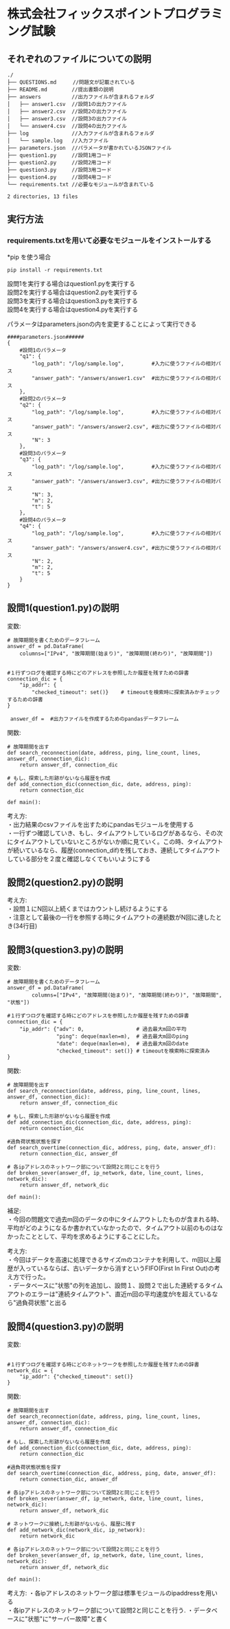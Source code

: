 # 株式会社フィックスポイントプログラミング試験
## それぞれのファイルについての説明
```
./  
├── QUESTIONS.md　　  //問題文が記載されている  
├── README.md        //提出書類の説明  
├── answers          //出力ファイルが含まれるフォルダ  
│   ├── answer1.csv  //設問1の出力ファイル  
│   ├── answer2.csv  //設問2の出力ファイル
│   ├── answer3.csv  //設問3の出力ファイル  
│   └── answer4.csv  //設問4の出力ファイル
├── log              //入力ファイルが含まれるフォルダ  
│   └── sample.log   //入力ファイル
├── parameters.json  //パラメータが書かれているJSONファイル
├── question1.py     //設問1用コード
├── question2.py     //設問2用コード
├── question3.py     //設問3用コード
├── question4.py     //設問4用コード
└── requirements.txt //必要なモジュールが含まれている

2 directories, 13 files

```

## 実行方法
### requirements.txtを用いて必要なモジュールをインストールする
*pip を使う場合
```
pip install -r requirements.txt  
```

設問1を実行する場合はquestion1.pyを実行する  
設問2を実行する場合はquestion2.pyを実行する  
設問3を実行する場合はquestion3.pyを実行する  
設問4を実行する場合はquestion4.pyを実行する  

パラメータはparameters.jsonの内を変更することによって実行できる  

```
####parameters.json######
{
    #設問1のパラメータ
    "q1": {
        "log_path": "/log/sample.log",         #入力に使うファイルの相対パス
        "answer_path": "/answers/answer1.csv"  #出力に使うファイルの相対パス
    },
    #設問2のパラメータ
    "q2": {
        "log_path": "/log/sample.log",         #入力に使うファイルの相対パス
        "answer_path": "/answers/answer2.csv", #出力に使うファイルの相対パス
        "N": 3
    },
    #設問3のパラメータ
    "q3": {
        "log_path": "/log/sample.log",         #入力に使うファイルの相対パス
        "answer_path": "/answers/answer3.csv", #出力に使うファイルの相対パス
        "N": 3,
        "m": 2,
        "t": 5
    },
    #設問4のパラメータ
    "q4": {
        "log_path": "/log/sample.log",         #入力に使うファイルの相対パス
        "answer_path": "/answers/answer4.csv", #出力に使うファイルの相対パス
        "N": 2,                                
        "m": 2,
        "t": 5
    }
}
```

## 設問1(question1.py)の説明
変数:  
```
# 故障期間を書くためのデータフレーム
answer_df = pd.DataFrame(             
    columns=["IPv4", "故障期間(始まり)", "故障期間(終わり)", "故障期間"])


#１行ずつログを確認する時にどのアドレスを参照したか履歴を残すための辞書
connection_dic = {
    "ip_addr": {
        "checked_timeout": set()}    # timeoutを検索時に探索済みかチェックするための辞書
}

 answer_df =  #出力ファイルを作成するためのpandasデータフレーム  
```
関数:
```
# 故障期間を出す
def search_reconnection(date, address, ping, line_count, lines, answer_df, connection_dic):
    return answer_df, connection_dic

# もし、探索した形跡がないなら履歴を作成
def add_connection_dic(connection_dic, date, address, ping):
    return connection_dic

def main():
```

考え方:  
・出力結果のcsvファイルを出すためにpandasモジュールを使用する  
・一行ずつ確認していき、もし、タイムアウトしているログがあるなら、その次にタイムアウトしていないところがないか順に見ていく。この時、タイムアウトが続いているなら、履歴(connection_dif)を残しておき、連続してタイムアウトしている部分を２度と確認しなくてもいいようにする


## 設問2(question2.py)の説明
考え方:  
・設問１にN回以上続くまではカウントし続けるようにする  
・注意として最後の一行を参照する時にタイムアウトの連続数がN回に達したとき(34行目)


## 設問3(question3.py)の説明
変数:
```
# 故障期間を書くためのデータフレーム
answer_df = pd.DataFrame(
        columns=["IPv4", "故障期間(始まり)", "故障期間(終わり)", "故障期間", "状態"])

#１行ずつログを確認する時にどのアドレスを参照したか履歴を残すための辞書
connection_dic = {
    "ip_addr": {"adv": 0,                 # 過去最大m回の平均
                "ping": deque(maxlen=m),  # 過去最大m回のping
                "date": deque(maxlen=m),  # 過去最大m回のdate
                "checked_timeout": set()} # timeoutを検索時に探索済み
}
```
関数:
```
# 故障期間を出す
def search_reconnection(date, address, ping, line_count, lines, answer_df, connection_dic):
    return answer_df, connection_dic

# もし、探索した形跡がないなら履歴を作成
def add_connection_dic(connection_dic, date, address, ping):
    return connection_dic

#過負荷状態状態を探す
def search_overtime(connection_dic, address, ping, date, answer_df):
    return connection_dic, answer_df

# 各ipアドレスのネットワーク部について設問2と同じことを行う
def broken_sever(answer_df, ip_network, date, line_count, lines, network_dic):
    return answer_df, network_dic

def main():
```

補足:  
・今回の問題文で過去m回のデータの中にタイムアウトしたものが含まれる時、平均がどのようになるか書かれていなかったので、タイムアウト以前のものはなかったこととして、平均を求めるようにすることにした。

考え方:  
・今回はデータを高速に処理できるサイズmのコンテナを利用して、m回以上履歴が入っているならば、古いデータから消すというFIFO(First In First Out)の考え方で行った。  
・データベースに"状態"の列を追加し、設問１、設問２で出した連続するタイムアウトのエラーは"連続タイムアウト"、直近m回の平均速度がtを超えているなら"過負荷状態"と出る



## 設問4(question3.py)の説明
変数:
```

#１行ずつログを確認する時にどのネットワークを参照したか履歴を残すための辞書
network_dic = {
    "ip_addr": {"checked_timeout": set()}
}
```
関数:
```
# 故障期間を出す
def search_reconnection(date, address, ping, line_count, lines, answer_df, connection_dic):
    return answer_df, connection_dic

# もし、探索した形跡がないなら履歴を作成
def add_connection_dic(connection_dic, date, address, ping):
    return connection_dic

#過負荷状態状態を探す
def search_overtime(connection_dic, address, ping, date, answer_df):
    return connection_dic, answer_df

# 各ipアドレスのネットワーク部について設問2と同じことを行う
def broken_sever(answer_df, ip_network, date, line_count, lines, network_dic):
    return answer_df, network_dic

# ネットワークに接続した形跡がないなら、履歴に残す
def add_network_dic(network_dic, ip_network):
    return network_dic

# 各ipアドレスのネットワーク部について設問2と同じことを行う
def broken_sever(answer_df, ip_network, date, line_count, lines, network_dic):
    return answer_df, network_dic

def main():
```
考え方:
・各ipアドレスのネットワーク部は標準モジュールのipaddressを用いる  
・各ipアドレスのネットワーク部について設問2と同じことを行う.
・データベースに"状態"に"サーバー故障"と書く
